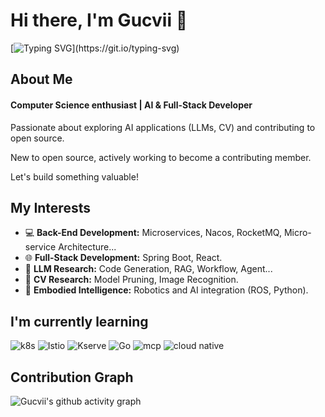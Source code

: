 # Hi there, I'm Gucvii 👋

[![Typing SVG](https://readme-typing-svg.demolab.com?font=Exo+2&size=22&pause=1000&width=435&lines=Welcome+to+my+GitHub+profile!)](https://git.io/typing-svg)

## About Me

#### Computer Science enthusiast | AI & Full-Stack Developer

Passionate about exploring AI applications (LLMs, CV) and contributing to open source. 

New to open source, actively working to become a contributing member.

Let's build something valuable!

## My Interests

- 💻 **Back-End Development:** Microservices, Nacos, RocketMQ, Micro-service Architecture...
- 🌐 **Full-Stack Development:** Spring Boot, React.
- 💬 **LLM Research:** Code Generation, RAG, Workflow, Agent...
- 👀 **CV Research:** Model Pruning, Image Recognition.
- 🤖 **Embodied Intelligence:** Robotics and AI integration (ROS, Python).

## I'm currently learning

![k8s](https://img.shields.io/badge/k8s-578FFF?style=for-the-badge&logo=kubernetes&logoColor=white) ![Istio](https://img.shields.io/badge/Istio-466BB0?style=for-the-badge&logo=Istio&logoColor=white) ![Kserve](https://img.shields.io/badge/Kserve-578FCA?style=for-the-badge&logo=googlecloud&logoColor=white) ![Go](https://img.shields.io/badge/Go-00ADD8?style=for-the-badge&logo=Go&logoColor=white) ![mcp](https://img.shields.io/badge/MCP-7886C7?style=for-the-badge&logo=chatbot&logoColor=white) ![cloud native](https://img.shields.io/badge/Cloud%20Native-blue?style=for-the-badge&logo=iCloud&logoColor=white)

## Contribution Graph

![Gucvii's github activity graph](https://github-readme-activity-graph.vercel.app/graph?username=Gucvii&theme=high-contrast&radius=8&hide_title=true)






